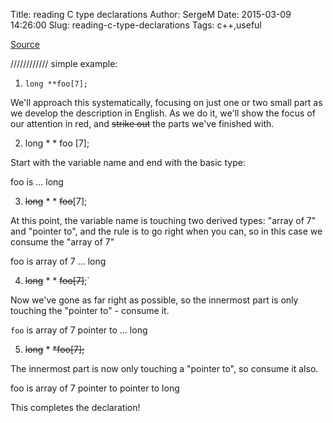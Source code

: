 Title: reading C type declarations
Author: SergeM
Date: 2015-03-09 14:26:00
Slug: reading-c-type-declarations
Tags: c++,useful

[Source](http://www.unixwiz.net/techtips/reading-cdecl.html)

////////////
simple example:


1. `long **foo[7];`

  We'll approach this systematically, focusing on just one or two small part as we develop the description in English. As we do it, we'll show the focus of our attention in red, and ~~strike out~~ the parts we've finished with.



2. long * * foo [7];

  Start with the variable name and end with the basic type: 

  foo is ... long 


3. ~~long~~ * * ~~foo~~[7];
  
  At this point, the variable name is touching two derived types: "array of 7" and "pointer to", and the rule is to go right when you can, so in this case we consume the "array of 7" 

  foo is array of 7 ... long 


4. ~~long~~ * * ~~foo[7]~~;`
  
  Now we've gone as far right as possible, so the innermost part is only touching the "pointer to" - consume it. 

  `foo` is array of 7 pointer to ... long 


5. ~~long~~ * ~~*foo[7];~~

  The innermost part is now only touching a "pointer to", so consume it also. 

  foo is array of 7 pointer to pointer to long 



This completes the declaration! 
